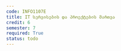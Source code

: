 ```yaml
---
code: INFO1107E
title: IT სერვისების და პროექტების მართვა
credit: 6
semester: 7
required: True
status: todo
---
```


